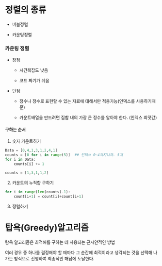 # 정렬의 종류

- 버블정렬

- 카운팅정렬











### 카운팅 정렬

- 장점
  
  - 시간복잡도 낮음
  
  - 코드 짜기가 쉬움

- 단점
  
  - 정수나 정수로 표현할 수 있는 자료에 대해서만 적용가능(인덱스를 사용하기때문)
  
  - 카운트배열을 만드려면 집합 내의 가장 큰 정수를 알아야 한다. (인덱스 최댓값)

#### 구하는 순서

1. 숫자 카운트하기

```python
Data = [0,4,1,3,1,2,4,1]
counts = [0 for i in range(5)]  ## 인덱스 0~4까지니까. 5개 
for i in Data:
    counts[i] += 1

counts = [1,3,1,1,2]
```



2. 카운트의 누적합 구하기

```python
for i in range(len(counts)-1):
    count[i+1] = count[i]+count[i+1]
```



3. 정렬하기













# 탑욕(Greedy)알고리즘

탐욕 알고리즘은 최적해를 구하는 데 사용되는 근시안적인 방법



여러 경우 중 하나를 결정해야 할 때마다 그 순간에 최적이라고 생각되는 것을 선택해 나가는 방식으로 진행하여 최종적인 해답에 도달한다. 
